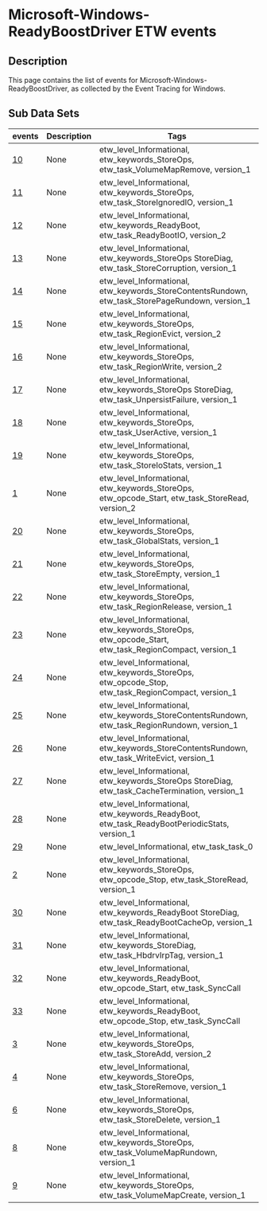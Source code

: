 # Microsoft-Windows-ReadyBoostDriver ETW events

## Description
This page contains the list of events for Microsoft-Windows-ReadyBoostDriver, as collected by the Event Tracing for Windows.

## Sub Data Sets
|events|Description|Tags|
|---|---|---|
|[10](events/event-10_v1.md)|None|etw_level_Informational, etw_keywords_StoreOps, etw_task_VolumeMapRemove, version_1|
|[11](events/event-11_v1.md)|None|etw_level_Informational, etw_keywords_StoreOps, etw_task_StoreIgnoredIO, version_1|
|[12](events/event-12_v2.md)|None|etw_level_Informational, etw_keywords_ReadyBoot, etw_task_ReadyBootIO, version_2|
|[13](events/event-13_v1.md)|None|etw_level_Informational, etw_keywords_StoreOps StoreDiag, etw_task_StoreCorruption, version_1|
|[14](events/event-14_v1.md)|None|etw_level_Informational, etw_keywords_StoreContentsRundown, etw_task_StorePageRundown, version_1|
|[15](events/event-15_v2.md)|None|etw_level_Informational, etw_keywords_StoreOps, etw_task_RegionEvict, version_2|
|[16](events/event-16_v2.md)|None|etw_level_Informational, etw_keywords_StoreOps, etw_task_RegionWrite, version_2|
|[17](events/event-17_v1.md)|None|etw_level_Informational, etw_keywords_StoreOps StoreDiag, etw_task_UnpersistFailure, version_1|
|[18](events/event-18_v1.md)|None|etw_level_Informational, etw_keywords_StoreOps, etw_task_UserActive, version_1|
|[19](events/event-19_v1.md)|None|etw_level_Informational, etw_keywords_StoreOps, etw_task_StoreIoStats, version_1|
|[1](events/event-1_v2.md)|None|etw_level_Informational, etw_keywords_StoreOps, etw_opcode_Start, etw_task_StoreRead, version_2|
|[20](events/event-20_v1.md)|None|etw_level_Informational, etw_keywords_StoreOps, etw_task_GlobalStats, version_1|
|[21](events/event-21_v1.md)|None|etw_level_Informational, etw_keywords_StoreOps, etw_task_StoreEmpty, version_1|
|[22](events/event-22_v1.md)|None|etw_level_Informational, etw_keywords_StoreOps, etw_task_RegionRelease, version_1|
|[23](events/event-23_v1.md)|None|etw_level_Informational, etw_keywords_StoreOps, etw_opcode_Start, etw_task_RegionCompact, version_1|
|[24](events/event-24_v1.md)|None|etw_level_Informational, etw_keywords_StoreOps, etw_opcode_Stop, etw_task_RegionCompact, version_1|
|[25](events/event-25_v1.md)|None|etw_level_Informational, etw_keywords_StoreContentsRundown, etw_task_RegionRundown, version_1|
|[26](events/event-26_v1.md)|None|etw_level_Informational, etw_keywords_StoreContentsRundown, etw_task_WriteEvict, version_1|
|[27](events/event-27_v1.md)|None|etw_level_Informational, etw_keywords_StoreOps StoreDiag, etw_task_CacheTermination, version_1|
|[28](events/event-28_v1.md)|None|etw_level_Informational, etw_keywords_ReadyBoot, etw_task_ReadyBootPeriodicStats, version_1|
|[29](events/event-29.md)|None|etw_level_Informational, etw_task_task_0|
|[2](events/event-2_v1.md)|None|etw_level_Informational, etw_keywords_StoreOps, etw_opcode_Stop, etw_task_StoreRead, version_1|
|[30](events/event-30_v1.md)|None|etw_level_Informational, etw_keywords_ReadyBoot StoreDiag, etw_task_ReadyBootCacheOp, version_1|
|[31](events/event-31_v1.md)|None|etw_level_Informational, etw_keywords_StoreDiag, etw_task_HbdrvIrpTag, version_1|
|[32](events/event-32.md)|None|etw_level_Informational, etw_keywords_ReadyBoot, etw_opcode_Start, etw_task_SyncCall|
|[33](events/event-33.md)|None|etw_level_Informational, etw_keywords_ReadyBoot, etw_opcode_Stop, etw_task_SyncCall|
|[3](events/event-3_v2.md)|None|etw_level_Informational, etw_keywords_StoreOps, etw_task_StoreAdd, version_2|
|[4](events/event-4_v1.md)|None|etw_level_Informational, etw_keywords_StoreOps, etw_task_StoreRemove, version_1|
|[6](events/event-6_v1.md)|None|etw_level_Informational, etw_keywords_StoreOps, etw_task_StoreDelete, version_1|
|[8](events/event-8_v1.md)|None|etw_level_Informational, etw_keywords_StoreOps, etw_task_VolumeMapRundown, version_1|
|[9](events/event-9_v1.md)|None|etw_level_Informational, etw_keywords_StoreOps, etw_task_VolumeMapCreate, version_1|
